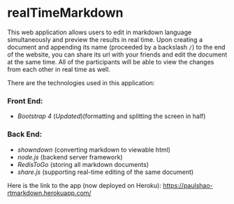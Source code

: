 # realTimeMarkdown

This web application allows users to edit in markdown language simultaneously and preview the results in real time. Upon creating a document and appending its name (proceeded by a backslash `/`) to the end of the website, you can share its url with your friends and edit the document at the same time. All of the participants will be able to view the changes from each other in real time as well.

There are the technologies used in this application:

### Front End:
* *Bootstrap 4* (_Updated_)(formatting and splitting the screen in half)

### Back End:
* *showndown* (converting markdown to viewable html)
* *node.js* (backend server framework)
* *RedisToGo* (storing all markdown documents)
* *share.js* (supporting real-time editing of the same document)

Here is the link to the app (now deployed on Heroku):
https://paulshao-rtmarkdown.herokuapp.com/
